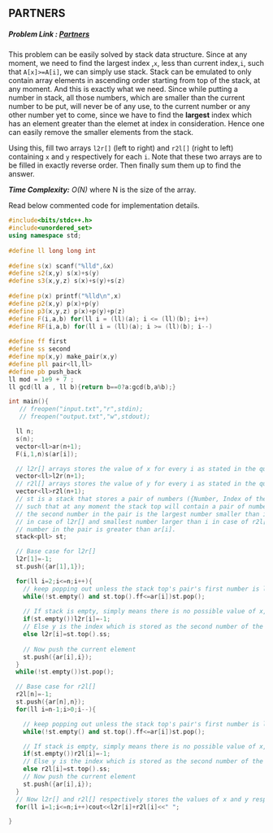## PARTNERS
##### Problem Link : [Partners](https://hack.codingblocks.com/admin/preview/1241)  

This problem can be easily solved by stack data structure.
Since at any moment, we need to find the largest index ,`x`, less than current index,`i`, such that `A[x]>=A[i]`,  we can simply use stack.
Stack can be emulated to only contain array elements in ascending order starting from top of the stack, at any moment. And this is exactly what we need. 
Since while putting a number in stack, all those numbers, which are smaller than the current number to be put, will never be of any use, to the current number or any other number yet to come, since we have to find the <b>largest</b> index which has an element greater than the elemet at index in consideration. Hence one can easily remove the smaller elements from the stack.

Using this, fill two arrays `l2r[]` (left to right) and `r2l[]` (right to left) containing `x` and `y` respectively for each `i`. Note that these two arrays are to be filled in exactly reverse order. Then finally sum them up to find the answer.

_**Time Complexity:** O(N)_ where N is the size of the array.

Read below commented code for implementation details.
```C++
#include<bits/stdc++.h>
#include<unordered_set>
using namespace std;
 
#define ll long long int
 
#define s(x) scanf("%lld",&x)
#define s2(x,y) s(x)+s(y)
#define s3(x,y,z) s(x)+s(y)+s(z)
 
#define p(x) printf("%lld\n",x)
#define p2(x,y) p(x)+p(y)
#define p3(x,y,z) p(x)+p(y)+p(z)
#define F(i,a,b) for(ll i = (ll)(a); i <= (ll)(b); i++)
#define RF(i,a,b) for(ll i = (ll)(a); i >= (ll)(b); i--)
 
#define ff first
#define ss second
#define mp(x,y) make_pair(x,y)
#define pll pair<ll,ll>
#define pb push_back
ll mod = 1e9 + 7 ;
ll gcd(ll a , ll b){return b==0?a:gcd(b,a%b);}

int main(){
   // freopen("input.txt","r",stdin);
   // freopen("output.txt","w",stdout);

  ll n;
  s(n);
  vector<ll>ar(n+1);
  F(i,1,n)s(ar[i]);

  // l2r[] arrays stores the value of x for every i as stated in the question
  vector<ll>l2r(n+1);
  // r2l[] arrays stores the value of y for every i as stated in the question
  vector<ll>r2l(n+1);
  // st is a stack that stores a pair of numbers ({Number, Index of the number})
  // such that at any moment the stack top will contain a pair of numbers such that
  // the second number in the pair is the largest number smaller than i 
  // in case of l2r[] and smallest number larger than i in case of r2l[] and the first
  // number in the pair is greater than ar[i].
  stack<pll> st;

  // Base case for l2r[]
  l2r[1]=-1;
  st.push({ar[1],1});

  for(ll i=2;i<=n;i++){
    // keep popping out unless the stack top's pair's first number is larger than ar[i]
    while(!st.empty() and st.top().ff<=ar[i])st.pop();
    
    // If stack is empty, simply means there is no possible value of x, so make it -1.
    if(st.empty())l2r[i]=-1;
    // Else y is the index which is stored as the second number of the pair
    else l2r[i]=st.top().ss;
    
    // Now push the current element
    st.push({ar[i],i});
  }
  while(!st.empty())st.pop();

  // Base case for r2l[]
  r2l[n]=-1;
  st.push({ar[n],n});
  for(ll i=n-1;i>0;i--){

    // keep popping out unless the stack top's pair's first number is larger than ar[i]
    while(!st.empty() and st.top().ff<=ar[i])st.pop();

    // If stack is empty, simply means there is no possible value of x, so make it -1.
    if(st.empty())r2l[i]=-1;
    // Else y is the index which is stored as the second number of the pair
    else r2l[i]=st.top().ss;
    // Now push the current element
    st.push({ar[i],i});
  }
  // Now l2r[] and r2l[] respectively stores the values of x and y respectively for each i
  for(ll i=1;i<=n;i++)cout<<l2r[i]+r2l[i]<<" ";

}
```